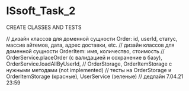 # ISsoft_Task_2

CREATE CLASSES AND TESTS

// дизайн классов для доменной сущности Order: id, userId, статус, массив айтемов, дата, адрес доставки, etc.
// дизайн классов для доменной сущности OrderItem: имя, количество, стоимость
// OrderService.placeOrder (c валидацией и сохранение в базу), OrderService.loadAllByUserId,
// OrderStorage, OrderItemStorage с нужными методами (not implemented)
// тесты на OrderStorage и OrderItemStorage (красные), UserService (зеленые)
// дедлайн 7.04.21 23:59
